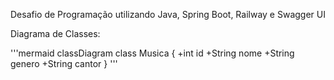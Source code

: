 Desafio de Programação utilizando Java, Spring Boot, Railway e Swagger UI

Diagrama de Classes:

'''mermaid
classDiagram
    class Musica {
        +int id
        +String nome
        +String genero
        +String cantor
    }
'''
